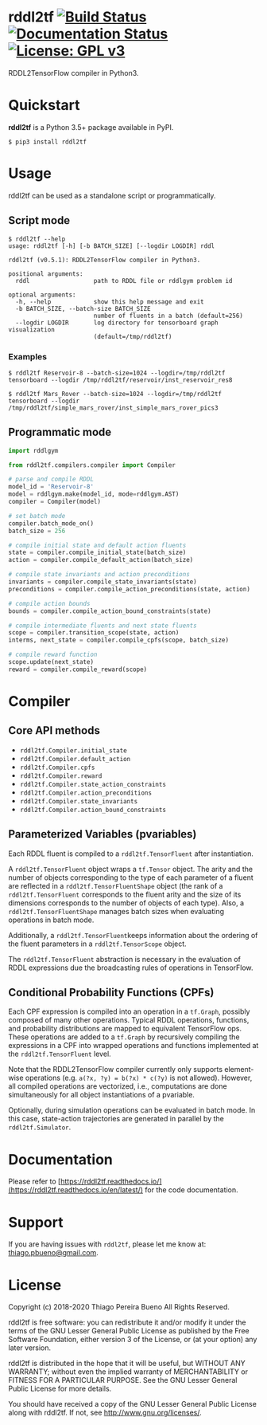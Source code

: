 # rddl2tf [![Build Status](https://travis-ci.org/thiagopbueno/rddl2tf.svg?branch=master)](https://travis-ci.org/thiagopbueno/rddl2tf) [![Documentation Status](https://readthedocs.org/projects/rddl2tf/badge/?version=latest)](https://rddl2tf.readthedocs.io/en/latest/?badge=latest) [![License: GPL v3](https://img.shields.io/badge/License-GPL%20v3-blue.svg)](https://github.com/thiagopbueno/rddl2tf/blob/master/LICENSE.txt)

RDDL2TensorFlow compiler in Python3.

# Quickstart

**rddl2tf** is a Python 3.5+ package available in PyPI.

```text
$ pip3 install rddl2tf
```


# Usage

rddl2tf can be used as a standalone script or programmatically.


## Script mode

```text
$ rddl2tf --help
usage: rddl2tf [-h] [-b BATCH_SIZE] [--logdir LOGDIR] rddl

rddl2tf (v0.5.1): RDDL2TensorFlow compiler in Python3.

positional arguments:
  rddl                  path to RDDL file or rddlgym problem id

optional arguments:
  -h, --help            show this help message and exit
  -b BATCH_SIZE, --batch-size BATCH_SIZE
                        number of fluents in a batch (default=256)
  --logdir LOGDIR       log directory for tensorboard graph visualization
                        (default=/tmp/rddl2tf)
```

### Examples

```text
$ rddl2tf Reservoir-8 --batch-size=1024 --logdir=/tmp/rddl2tf
tensorboard --logdir /tmp/rddl2tf/reservoir/inst_reservoir_res8
```

```text
$ rddl2tf Mars_Rover --batch-size=1024 --logdir=/tmp/rddl2tf
tensorboard --logdir /tmp/rddl2tf/simple_mars_rover/inst_simple_mars_rover_pics3
```


## Programmatic mode

```python
import rddlgym

from rddl2tf.compilers.compiler import Compiler

# parse and compile RDDL
model_id = 'Reservoir-8'
model = rddlgym.make(model_id, mode=rddlgym.AST)
compiler = Compiler(model)

# set batch mode
compiler.batch_mode_on()
batch_size = 256

# compile initial state and default action fluents
state = compiler.compile_initial_state(batch_size)
action = compiler.compile_default_action(batch_size)

# compile state invariants and action preconditions
invariants = compiler.compile_state_invariants(state)
preconditions = compiler.compile_action_preconditions(state, action)

# compile action bounds
bounds = compiler.compile_action_bound_constraints(state)

# compile intermediate fluents and next state fluents
scope = compiler.transition_scope(state, action)
interms, next_state = compiler.compile_cpfs(scope, batch_size)

# compile reward function
scope.update(next_state)
reward = compiler.compile_reward(scope)
```


# Compiler

## Core API methods

- `rddl2tf.Compiler.initial_state`
- `rddl2tf.Compiler.default_action`
- `rddl2tf.Compiler.cpfs`
- `rddl2tf.Compiler.reward`
- `rddl2tf.Compiler.state_action_constraints`
- `rddl2tf.Compiler.action_preconditions`
- `rddl2tf.Compiler.state_invariants`
- `rddl2tf.Compiler.action_bound_constraints`


## Parameterized Variables (pvariables)

Each RDDL fluent is compiled to a ``rddl2tf.TensorFluent`` after instantiation.

A ``rddl2tf.TensorFluent`` object wraps a ``tf.Tensor`` object. The arity and the number of objects corresponding to the type of each parameter of a fluent are reflected in a ``rddl2tf.TensorFluentShape`` object (the rank of a ``rddl2tf.TensorFluent`` corresponds to the fluent arity and the size of its dimensions corresponds to the number of objects of each type). Also, a ``rddl2tf.TensorFluentShape`` manages batch sizes when evaluating operations in batch mode.

Additionally, a ``rddl2tf.TensorFluent``keeps information about the ordering of the fluent parameters in a ``rddl2tf.TensorScope`` object.

The ``rddl2tf.TensorFluent`` abstraction is necessary in the evaluation of RDDL expressions due the broadcasting rules of operations in TensorFlow.


## Conditional Probability Functions (CPFs)

Each CPF expression is compiled into an operation in a ``tf.Graph``, possibly composed of many other operations. Typical RDDL operations, functions, and probability distributions are mapped to equivalent TensorFlow ops. These operations are added to a ``tf.Graph`` by recursively compiling the expressions in a CPF into wrapped operations and functions implemented at the ``rddl2tf.TensorFluent`` level.

Note that the RDDL2TensorFlow compiler currently only supports element-wise operations (e.g. ``a(?x, ?y) = b(?x) * c(?y)`` is not allowed). However, all compiled operations are vectorized, i.e., computations are done simultaneously for all object instantiations of a pvariable.

Optionally, during simulation operations can be evaluated in batch mode. In this case, state-action trajectories are generated in parallel by the ``rddl2tf.Simulator``.


# Documentation

Please refer to [https://rddl2tf.readthedocs.io/](https://rddl2tf.readthedocs.io/en/latest/) for the code documentation.


# Support

If you are having issues with ``rddl2tf``, please let me know at: [thiago.pbueno@gmail.com](mailto://thiago.pbueno@gmail.com).


# License

Copyright (c) 2018-2020 Thiago Pereira Bueno All Rights Reserved.

rddl2tf is free software: you can redistribute it and/or modify it
under the terms of the GNU Lesser General Public License as published by
the Free Software Foundation, either version 3 of the License, or (at
your option) any later version.

rddl2tf is distributed in the hope that it will be useful, but
WITHOUT ANY WARRANTY; without even the implied warranty of
MERCHANTABILITY or FITNESS FOR A PARTICULAR PURPOSE. See the GNU Lesser
General Public License for more details.

You should have received a copy of the GNU Lesser General Public License
along with rddl2tf. If not, see http://www.gnu.org/licenses/.
